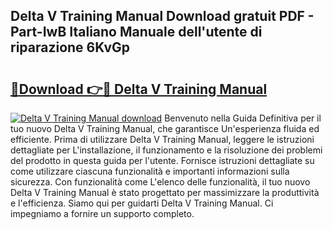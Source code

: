 ## Delta V Training Manual Download gratuit PDF - Part-IwB Italiano Manuale dell'utente di riparazione 6KvGp

# <h2><a href="http://dffcl9.blite.top/?on=Delta+V+Training+Manual">🔗Download 👉🔴 Delta V Training Manual</a></h2>

[![Delta V Training Manual download](https://i.imgur.com/lujVjoI.png)](http://dffcl9.blite.top/?on=Delta+V+Training+Manual)
Benvenuto nella Guida Definitiva per il tuo nuovo Delta V Training Manual, che garantisce Un'esperienza fluida ed efficiente. Prima di utilizzare Delta V Training Manual, leggere le istruzioni dettagliate per L'installazione, il funzionamento e la risoluzione dei problemi del prodotto in questa guida per l'utente. Fornisce istruzioni dettagliate su come utilizzare ciascuna funzionalità e importanti informazioni sulla sicurezza. Con funzionalità come L'elenco delle funzionalità, il tuo nuovo Delta V Training Manual è stato progettato per massimizzare la produttività e l'efficienza. Siamo qui per guidarti Delta V Training Manual. Ci impegniamo a fornire un supporto completo.
